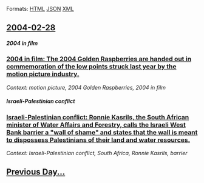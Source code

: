 
Formats: [HTML](2004/02/28/index.html)  [JSON](2004/02/28/index.json)  [XML](2004/02/28/index.xml)  

## [2004-02-28](/news/2004/02/28/index.md)

##### 2004 in film
### [ 2004 in film: The 2004 Golden Raspberries are handed out in commemoration of the low points struck last year by the motion picture industry. ](/news/2004/02/28/2004-in-film-the-2004-golden-raspberries-are-handed-out-in-commemoration-of-the-low-points-struck-last-year-by-the-motion-picture-industry.md)
_Context: motion picture, 2004 Golden Raspberries, 2004 in film_

##### Israeli-Palestinian conflict
### [ Israeli-Palestinian conflict: Ronnie Kasrils, the South African minister of Water Affairs and Forestry, calls the Israeli West Bank barrier a "wall of shame" and states that the wall is meant to dispossess Palestinians of their land and water resources. ](/news/2004/02/28/israeli-palestinian-conflict-ronnie-kasrils-the-south-african-minister-of-water-affairs-and-forestry-calls-the-israeli-west-bank-barrier.md)
_Context: Israeli-Palestinian conflict, South Africa, Ronnie Kasrils, barrier_

## [Previous Day...](/news/2004/02/27/index.md)


